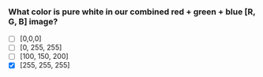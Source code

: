 ### What color is pure white in our combined red + green + blue [R, G, B] image?

   - [ ] [0,0,0]
   - [ ] [0, 255, 255]
   - [ ] [100, 150, 200]
   - [x] [255, 255, 255]